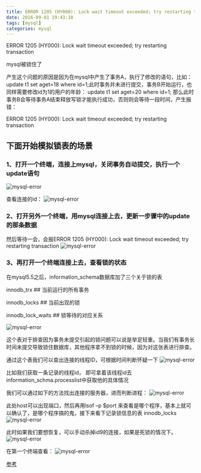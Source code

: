 ```yaml
---
title: ERROR 1205 (HY000): Lock wait timeout exceeded; try restarting transaction
date: 2016-09-01 19:43:18
tags: [mysql]
categories: mysql
---
```

ERROR 1205 (HY000): Lock wait timeout exceeded; try restarting transaction

mysql被锁住了

产生这个问题的原因是因为在mysql中产生了事务A，执行了修改的语句，比如： update t1 set aget=18 where id=1;此时事务并未进行提交，事务B开始运行，也同样需要修改id为1的用户的年龄： update t1 set aget=20 where id=1; 那么此时事务B会等待事务A结束释放写锁才能执行成功，否则则会等待一段时间，产生报错：

ERROR 1205 (HY000): Lock wait timeout exceeded; try restarting transaction

<!-- more -->

## 下面开始模拟锁表的场景

### 1、打开一个终端，连接上mysql，关闭事务自动提交，执行一个update语句

![mysql-error](http://olixffhc0.bkt.clouddn.com/mysql-error1.png)

查看连接的id：
![mysql-error](http://olixffhc0.bkt.clouddn.com/mysql-error2.png)

### 2、打开另外一个终端，用mysql连接上去，更新一步骤中的update的那条数据
然后等待一会，会报ERROR 1205 (HY000): Lock wait timeout exceeded; try restarting transaction
![mysql-error](http://olixffhc0.bkt.clouddn.com/mysql-error3.png)

### 3、再打开一个终端连接上去，查看锁的状态

在mysql5.5之后，information_schema数据库加了三个关于锁的表

innodb_trx ## 当前运行的所有事务

innodb_locks ## 当前出现的锁

innodb_lock_waits ## 锁等待的对应关系

![mysql-error](http://olixffhc0.bkt.clouddn.com/mysql-error4.png)

这个表对于排查因为事务未提交引起的锁问题可以说是举足轻重。当我们有事务长时间未提交导致锁住数据库，其他程序拿不到锁的时候，因为对这张表进行排查。

通过这个表我们可以查出连接的线程ID，可根据时间判断怀疑一下
![mysql-error](http://olixffhc0.bkt.clouddn.com/mysql-error5.png)

比如我们获取一条记录的线程id， 即可拿着该线程id去information_schma.processlist中获取他的具体情况

我们可以通过如下的方法找出连接的服务器，进而判断进程：
![mysql-error](http://olixffhc0.bkt.clouddn.com/mysql-error6.png)

此处host可以出现端口，然后再用lsof –p $port 来查看是哪个程序，基本上就可以确认了，是哪个程序搞的鬼，接下来看下记录锁信息的表 innodb_locks
![mysql-error](http://olixffhc0.bkt.clouddn.com/mysql-error7.png)

此时如果我们要想恢复，可以手动杀掉id9的连接，如果是死锁的情况下。
![mysql-error](http://olixffhc0.bkt.clouddn.com/mysql-error8.png)

在第一个终端查看：
![mysql-error](http://olixffhc0.bkt.clouddn.com/mysql-error9.png)

[参考](https://www.cnblogs.com/topicjie/p/7323248.html)